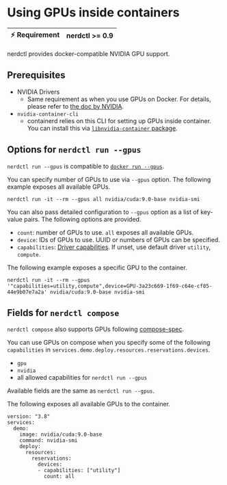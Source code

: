 # Using GPUs inside containers

| :zap: Requirement | nerdctl >= 0.9 |
|-------------------|----------------|

nerdctl provides docker-compatible NVIDIA GPU support.

## Prerequisites

- NVIDIA Drivers
  - Same requirement as when you use GPUs on Docker. For details, please refer to [the doc by NVIDIA](https://docs.nvidia.com/datacenter/cloud-native/container-toolkit/install-guide.html#pre-requisites).
- `nvidia-container-cli`
  - containerd relies on this CLI for setting up GPUs inside container. You can install this via [`libnvidia-container` package](https://docs.nvidia.com/datacenter/cloud-native/container-toolkit/arch-overview.html#libnvidia-container).

## Options for `nerdctl run --gpus`

`nerdctl run --gpus` is compatible to [`docker run --gpus`](https://docs.docker.com/engine/reference/commandline/run/#access-an-nvidia-gpu).

You can specify number of GPUs to use via `--gpus` option.
The following example exposes all available GPUs.

```
nerdctl run -it --rm --gpus all nvidia/cuda:9.0-base nvidia-smi
```

You can also pass detailed configuration to `--gpus` option as a list of key-value pairs. The following options are provided.

- `count`: number of GPUs to use. `all` exposes all available GPUs.
- `device`: IDs of GPUs to use. UUID or numbers of GPUs can be specified.
- `capabilities`: [Driver capabilities](https://docs.nvidia.com/datacenter/cloud-native/container-toolkit/user-guide.html#driver-capabilities). If unset, use default driver `utility`, `compute`.

The following example exposes a specific GPU to the container.

```
nerdctl run -it --rm --gpus '"capabilities=utility,compute",device=GPU-3a23c669-1f69-c64e-cf85-44e9b07e7a2a' nvidia/cuda:9.0-base nvidia-smi
```

## Fields for `nerdctl compose`

`nerdctl compose` also supports GPUs following [compose-spec](https://github.com/compose-spec/compose-spec/blob/master/deploy.md#devices).

You can use GPUs on compose when you specify some of the following `capabilities` in `services.demo.deploy.resources.reservations.devices`.

- `gpu`
- `nvidia`
- all allowed capabilities for `nerdctl run --gpus`

Available fields are the same as `nerdctl run --gpus`.

The following exposes all available GPUs to the container.

```
version: "3.8"
services:
  demo:
    image: nvidia/cuda:9.0-base
    command: nvidia-smi
    deploy:
      resources:
        reservations:
          devices:
          - capabilities: ["utility"]
            count: all
```
